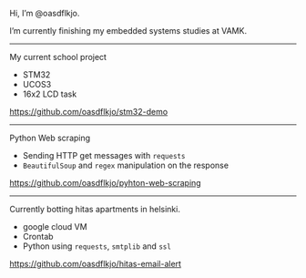 Hi, I’m @oasdflkjo.

I’m currently finishing my embedded systems studies at VAMK.

---

My current school project
- STM32
- UCOS3
- 16x2 LCD task

https://github.com/oasdflkjo/stm32-demo

---

Python Web scraping
- Sending HTTP get messages with `requests`
- `BeautifulSoup` and `regex` manipulation on the response

https://github.com/oasdflkjo/pyhton-web-scraping

--- 

Currently botting hitas apartments in helsinki.
- google cloud VM
- Crontab
- Python using `requests`, `smtplib` and `ssl`

https://github.com/oasdflkjo/hitas-email-alert
<!---
oasdflkjo/oasdflkjo is a ✨ special ✨ repository because its `README.md` (this file) appears on your GitHub profile.
You can click the Preview link to take a look at your changes.
--->
